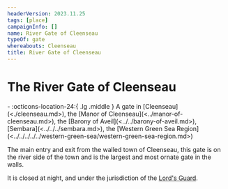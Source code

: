 ```yaml
---
headerVersion: 2023.11.25
tags: [place]
campaignInfo: []
name: River Gate of Cleenseau
typeOf: gate
whereabouts: Cleenseau
title: River Gate of Cleenseau
---
```


# The River Gate of Cleenseau
<div class="grid cards ext-narrow-margin ext-one-column" markdown>
-    :octicons-location-24:{ .lg .middle } A gate in [Cleenseau](<./cleenseau.md>), the [Manor of Cleenseau](<../manor-of-cleenseau.md>), the [Barony of Aveil](<../../barony-of-aveil.md>), [Sembara](<../../../sembara.md>), the [Western Green Sea Region](<../../../../../western-green-sea/western-green-sea-region.md>)  
</div>


The main entry and exit from the walled town of Cleenseau, this gate is on the river side of the town and is the largest and most ornate gate in the walls.

It is closed at night, and under the jurisdiction of the [Lord's Guard](<../../../../../../groups/sembaran-political-units/lord-s-guard-of-cleenseau.md>). 